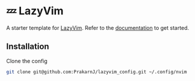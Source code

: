 # 💤 LazyVim

A starter template for [LazyVim](https://github.com/LazyVim/LazyVim).
Refer to the [documentation](https://lazyvim.github.io/installation) to get started.

## Installation
Clone the config
```sh
git clone git@github.com:PrakarnJ/lazyvim_config.git ~/.config/nvim
```
